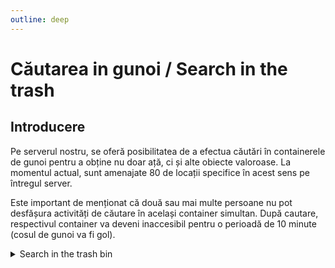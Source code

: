 ```yaml
---
outline: deep
---
```


# Căutarea in gunoi / Search in the trash

## Introducere

Pe serverul nostru, se oferă posibilitatea de a efectua căutări în containerele de gunoi pentru a obține nu doar ață, ci și alte obiecte valoroase. La momentul actual, sunt amenajate 80 de locații specifice în acest sens pe întregul server.

Este important de menționat că două sau mai multe persoane nu pot desfășura activități de căutare în același container simultan. După cautare, respectivul container va deveni inaccesibil pentru o perioadă de 10 minute (cosul de gunoi va fi gol).

<details>
  <summary>Search in the trash bin</summary>
  <img src="https://v.b-zone.ro/images/wiki/trash-bin-search.gif" alt="Search in the trash bin">
</details>